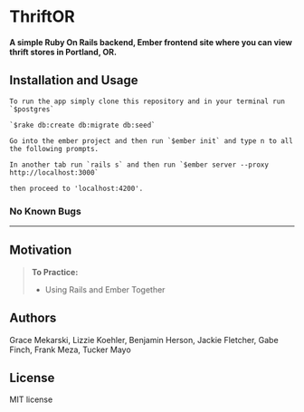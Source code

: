 ThriftOR
==============

#### A simple Ruby On Rails backend, Ember frontend site where you can view thrift stores in Portland, OR.

Installation and Usage
------------

```
To run the app simply clone this repository and in your terminal run `$postgres`
```
```
`$rake db:create db:migrate db:seed`
```
```
Go into the ember project and then run `$ember init` and type n to all the following prompts.
```
```
In another tab run `rails s` and then run `$ember server --proxy http://localhost:3000`
```
```
then proceed to 'localhost:4200'.
```

### No Known Bugs
------------

Motivation
--------
> **To Practice:**
>- Using Rails and Ember Together

Authors
------

Grace Mekarski, Lizzie Koehler, Benjamin Herson, Jackie Fletcher, Gabe Finch, Frank Meza, Tucker Mayo

License
-------

MIT license
